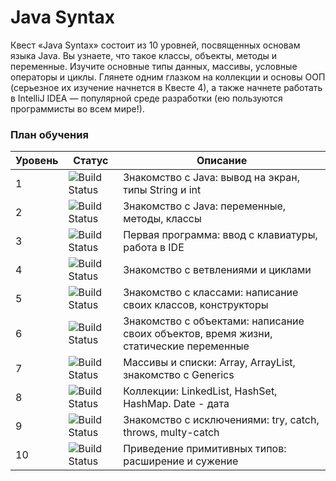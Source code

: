 
# Java Syntax

Квест «Java Syntax» состоит из 10 уровней, посвященных основам языка Java. Вы узнаете, что такое классы, объекты, методы и переменные. Изучите основные типы данных, массивы, условные операторы и циклы. Глянете одним глазком на коллекции и основы ООП (серьезное их изучение начнется в Квесте 4), а также начнете работать в IntelliJ IDEA — популярной среде разработки (ею пользуются программисты во всем мире!).


### План обучения


| Уровень | Статус | Описание|
| ------ | ------ | ------ |
| 1 |![Build Status](https://img.shields.io/static/v1?label=Выполнено&message=100%&color=<COLOR>) | Знакомство с Java: вывод на экран, типы String и int |
| 2 |![Build Status](https://img.shields.io/static/v1?label=Выполнено&message=100%&color=<COLOR>) | Знакомство с Java: переменные, методы, классы |
| 3 |![Build Status](https://img.shields.io/static/v1?label=Выполнено&message=100%&color=<COLOR>) | Первая программа: ввод с клавиатуры, работа в IDE |
| 4 |![Build Status](https://img.shields.io/static/v1?label=Выполнено&message=100%&color=<COLOR>) | Знакомство с ветвлениями и циклами |
| 5 |![Build Status](https://img.shields.io/static/v1?label=Выполнено&message=100%&color=<COLOR>) | Знакомство с классами: написание своих классов, конструкторы |
| 6 |![Build Status](https://img.shields.io/static/v1?label=Выполнено&message=100%&color=<COLOR>) | Знакомство с объектами: написание своих объектов, время жизни, статические переменные |
| 7 |![Build Status](https://img.shields.io/static/v1?label=Выполнено&message=100%&color=<COLOR>) | Массивы и списки: Array, ArrayList, знакомство с Generics |
| 8 |![Build Status](https://img.shields.io/static/v1?label=Выполнено&message=100%&color=<COLOR>) | Коллекции: LinkedList, HashSet, HashMap. Date - дата |
| 9 |![Build Status](https://img.shields.io/static/v1?label=Выполнено&message=100%&color=<COLOR>) | Знакомство с исключениями: try, catch, throws, multy-catch |
| 10 |![Build Status](https://img.shields.io/static/v1?label=Выполнено&message=100%&color=<COLOR>) | Приведение примитивных типов: расширение и сужение |


